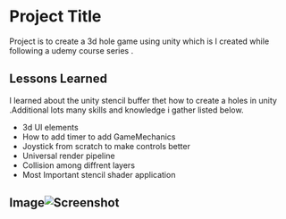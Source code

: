 
# Project Title
  Project is to create a 3d hole game using unity which is I created while following a udemy course series .



## Lessons Learned

I learned about the unity stencil buffer thet how to create a holes in unity .Additional lots many skills and knowledge i gather listed below.

  - 3d UI elements
  - How to add timer to add GameMechanics
  - Joystick from scratch to make controls better 
  - Universal render pipeline 
  - Collision among diffrent layers 
  - Most Important stencil shader application 


##  Image![Screenshot](https://user-images.githubusercontent.com/96663526/227791742-5cf9fafa-f0c2-4e01-877a-d690d2a9369c.png)
